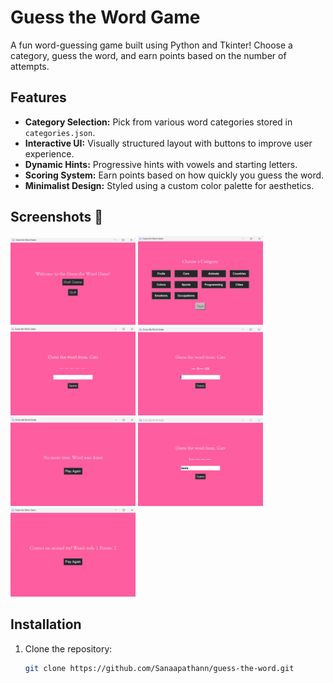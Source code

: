 # Guess the Word Game 

A fun word-guessing game built using Python and Tkinter! Choose a category, guess the word, and earn points based on the number of attempts.

## Features
- **Category Selection:** Pick from various word categories stored in `categories.json`.
- **Interactive UI:** Visually structured layout with buttons to improve user experience.
- **Dynamic Hints:** Progressive hints with vowels and starting letters.
- **Scoring System:** Earn points based on how quickly you guess the word.
- **Minimalist Design:** Styled using a custom color palette for aesthetics.

## Screenshots 📸
<p float="left">
  <img src="images/pic1.png" width="200"/>
  <img src="images/pic2.png" width="200"/>
  <img src="images/pic3.png" width="200"/>
  <img src="images/pic4.png" width="200"/>
  <img src="images/pic5.png" width="200"/>
  <img src="images/pic6.png" width="200"/>
  <img src="images/pic7.png" width="200"/>
</p>


## Installation 
1. Clone the repository:
   ```sh
   git clone https://github.com/Sanaapathann/guess-the-word.git
